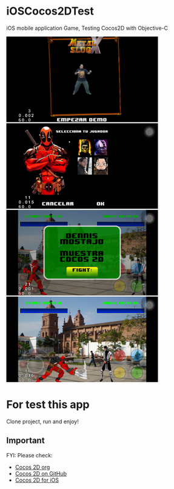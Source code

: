 # iOSCocos2DTest
iOS mobile application Game, Testing Cocos2D with Objective-C

<img src="https://github.com/DennisMostajo/iOSCocos2DTest/blob/master/d1.png" width="400"> <img src="https://github.com/DennisMostajo/iOSCocos2DTest/blob/master/d2.png" width="400">
<img src="https://github.com/DennisMostajo/iOSCocos2DTest/blob/master/d3.png" width="400"> <img src="https://github.com/DennisMostajo/iOSCocos2DTest/blob/master/d4.png" width="400">

# For test this app
Clone project, run and enjoy!
 ## Important ##
FYI: Please check:
- [Cocos 2D org](http://cocos2d.org/)
- [Cocos 2D on GitHub](https://github.com/cocos2d)
- [Cocos 2D for iOS](https://github.com/cocos2d/cocos2d-objc)
